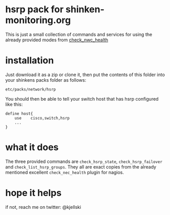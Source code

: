 # hsrp pack for shinken-monitoring.org 
This is just a small collection of commands and services for using the already provided modes from [check\_nwc\_health](http://labs.consol.de/nagios/check_nwc_health/)

# installation 
Just download it as a zip or clone it, then put the contents of this folder into your shinkens packs folder as follows:

    etc/packs/network/hsrp
    
You should then be able to tell your switch host that has hsrp configured like this:

    define host{
        use    cisco,switch,hsrp
        ...
    }

# what it does
The three provided commands are ```check_hsrp_state```, ```check_hsrp_failover``` and ```check_list_hsrp_groups```. They all are exact copies from the already mentioned excellent ```check_nec_health``` plugin for nagios.

# hope it helps
if not, reach me on twitter: @kjellski
